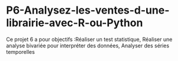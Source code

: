 # P6-Analysez-les-ventes-d-une-librairie-avec-R-ou-Python
Ce projet 6 a pour objectifs :Réaliser un test statistique, Réaliser une analyse bivariée pour interpréter des données, Analyser des séries temporelles
